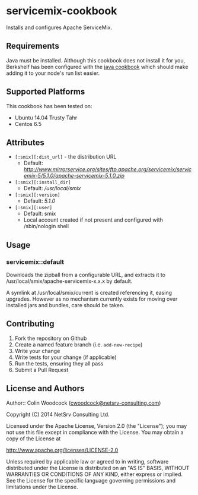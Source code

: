 # servicemix-cookbook

Installs and configures Apache ServiceMix.

## Requirements
Java must be installed.  Although this cookbook does not install it for you, Berkshelf has been configured with the
[java cookbook](https://github.com/socrata-cookbooks/java) which should make adding it to your node's run list easier.

## Supported Platforms

This cookbook has been tested on:

* Ubuntu 14.04 Trusty Tahr
* Centos 6.5

## Attributes

* `[:smix][:dist_url]` - the distribution URL
  * Default: *http://www.mirrorservice.org/sites/ftp.apache.org/servicemix/servicemix-5/5.1.0/apache-servicemix-5.1.0.zip*
* `[:smix][:install_dir]`
  * Default: */usr/local/smix*
* `[:smix][:version]`
  * Default: *5.1.0*
* `[:smix][:user]`
  * Default: smix
  * Local account created if not present and configured with /sbin/nologin shell

## Usage

### servicemix::default
Downloads the zipball from a configurable URL, and extracts it to /usr/local/smix/apache-servicemix-x.x.x by default.

A symlink at /usr/local/smix/current is created referencing it, easing upgrades.  However as no mechanism
currently exists for moving over installed jars and bundles, care should be taken.

## Contributing

1. Fork the repository on Github
2. Create a named feature branch (i.e. `add-new-recipe`)
3. Write your change
4. Write tests for your change (if applicable)
5. Run the tests, ensuring they all pass
6. Submit a Pull Request

## License and Authors

Author:: Colin Woodcock (cwoodcock@netsrv-consulting.com)
    
Copyright (C) 2014 NetSrv Consulting Ltd.
    
Licensed under the Apache License, Version 2.0 (the "License");
you may not use this file except in compliance with the License.
You may obtain a copy of the License at
    
http://www.apache.org/licenses/LICENSE-2.0
    
Unless required by applicable law or agreed to in writing, software
distributed under the License is distributed on an "AS IS" BASIS,
WITHOUT WARRANTIES OR CONDITIONS OF ANY KIND, either express or implied.
See the License for the specific language governing permissions and
limitations under the License.
